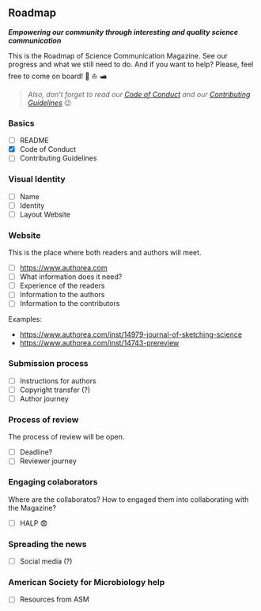 ## Roadmap
_**Empowering our community through interesting and quality science communication**_

This is the Roadmap of Science Communication Magazine. See our progress and what we still need to do. And if you want to help? Please, feel free to come on board! :ship: :boat: :motor_boat:

>*Also, don't forget to read our [Code of Conduct](CODE_OF_CONDUCT.md) and our [Contributing Guidelines](CONTRIBUTING.md)* :wink:

### Basics 
- [ ] README 
- [X] Code of Conduct 
- [ ] Contributing Guidelines 

### Visual Identity
- [ ] Name
- [ ] Identity
- [ ] Layout Website

### Website 
This is the place where both readers and authors will meet.
- [ ] https://www.authorea.com
- [ ] What information does it need?
- [ ] Experience of the readers
- [ ] Information to the authors
- [ ] Information to the contributors

Examples: 
- https://www.authorea.com/inst/14979-journal-of-sketching-science
- https://www.authorea.com/inst/14743-prereview

### Submission process 
- [ ] Instructions for authors
- [ ] Copyright transfer (?)  
- [ ] Author journey

### Process of review 
The process of review will be open.
- [ ] Deadline?
- [ ] Reviewer journey

### Engaging colaborators 
Where are the collaboratos? How to engaged them into collaborating with the Magazine?
- [ ] HALP :fearful: 

### Spreading the news
- [ ] Social media (?)

### American Society for Microbiology help
- [ ] Resources from ASM

